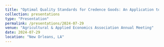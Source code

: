 ```yaml
---
title: "Optimal Quality Standards for Credence Goods: An Application to Organic Strawberries and the Commercial Availability Loophole"
collection: presentations
type: "Presentation"
permalink: /presentations/2024-07-29
venue: "Agricultural & Applied Economics Association Annual Meeting"
date: 2024-07-29
location: "New Orleans, LA"
---
```

